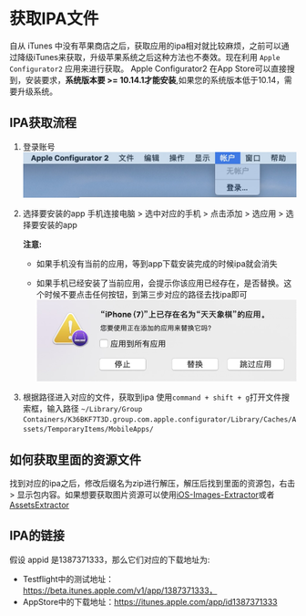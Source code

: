 # 获取IPA文件
自从 iTunes 中没有苹果商店之后，获取应用的ipa相对就比较麻烦，之前可以通过降级iTunes来获取，升级苹果系统之后这种方法也不奏效。现在利用 `Apple Configurator2` 应用来进行获取。
Apple Configurator2 在App Store可以直接搜到，安装要求，**系统版本要 >= 10.14.1才能安装**,如果您的系统版本低于10.14，需要升级系统。

## IPA获取流程
1. 登录账号
![AppleConfigurator2_1](../imgs/ios_img_28.png)

2. 选择要安装的app
    手机连接电脑 > 选中对应的手机 > 点击添加  > 选应用 > 选择要安装的app
    
    **注意:**
             
    * 如果手机没有当前的应用，等到app下载安装完成的时候ipa就会消失
     
    * 如果手机已经安装了当前应用，会提示你该应用已经存在，是否替换。这个时候不要点击任何按钮，到第三步对应的路径去找ipa即可![AppleConfigurator2_2](../imgs/ios_img_29.png)

      
3. 根据路径进入对应的文件，获取到ipa
使用`command + shift + g`打开文件搜索框，输入路径
`~/Library/Group Containers/K36BKF7T3D.group.com.apple.configurator/Library/Caches/Assets/TemporaryItems/MobileApps/`

## 如何获取里面的资源文件
找到对应的ipa之后，修改后缀名为zip进行解压，解压后找到里面的资源包，右击 > 显示包内容。如果想要获取图片资源可以使用[iOS-Images-Extractor](https://github.com/devcxm/iOS-Images-Extractor)或者[AssetsExtractor](https://github.com/pcjbird/AssetsExtractor)


## IPA的链接
假设 appid 是1387371333，那么它们对应的下载地址为:
* Testflight中的测试地址：https://beta.itunes.apple.com/v1/app/1387371333，
* AppStore中的下载地址：https://itunes.apple.com/app/id1387371333